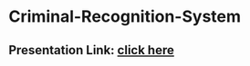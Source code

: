 # Criminal-Recognition-System

## Presentation Link: [click here](https://www.canva.com/design/DAF4bJsPAmg/Y8mMJjxM-b98CS1f8-ugLQ/view?utm_content=DAF4bJsPAmg&utm_campaign=designshare&utm_medium=link&utm_source=editor)
